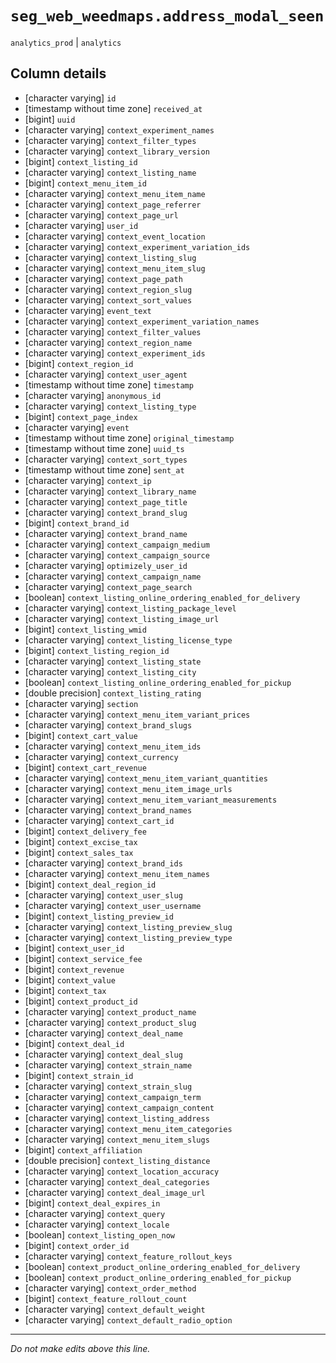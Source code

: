 # `seg_web_weedmaps.address_modal_seen`
`analytics_prod` | `analytics`

## Column details
* [character varying] `id`
* [timestamp without time zone] `received_at`
* [bigint]    `uuid`
* [character varying] `context_experiment_names`
* [character varying] `context_filter_types`
* [character varying] `context_library_version`
* [bigint]    `context_listing_id`
* [character varying] `context_listing_name`
* [bigint]    `context_menu_item_id`
* [character varying] `context_menu_item_name`
* [character varying] `context_page_referrer`
* [character varying] `context_page_url`
* [character varying] `user_id`
* [character varying] `context_event_location`
* [character varying] `context_experiment_variation_ids`
* [character varying] `context_listing_slug`
* [character varying] `context_menu_item_slug`
* [character varying] `context_page_path`
* [character varying] `context_region_slug`
* [character varying] `context_sort_values`
* [character varying] `event_text`
* [character varying] `context_experiment_variation_names`
* [character varying] `context_filter_values`
* [character varying] `context_region_name`
* [character varying] `context_experiment_ids`
* [bigint]    `context_region_id`
* [character varying] `context_user_agent`
* [timestamp without time zone] `timestamp`
* [character varying] `anonymous_id`
* [character varying] `context_listing_type`
* [bigint]    `context_page_index`
* [character varying] `event`
* [timestamp without time zone] `original_timestamp`
* [timestamp without time zone] `uuid_ts`
* [character varying] `context_sort_types`
* [timestamp without time zone] `sent_at`
* [character varying] `context_ip`
* [character varying] `context_library_name`
* [character varying] `context_page_title`
* [character varying] `context_brand_slug`
* [bigint]    `context_brand_id`
* [character varying] `context_brand_name`
* [character varying] `context_campaign_medium`
* [character varying] `context_campaign_source`
* [character varying] `optimizely_user_id`
* [character varying] `context_campaign_name`
* [character varying] `context_page_search`
* [boolean]   `context_listing_online_ordering_enabled_for_delivery`
* [character varying] `context_listing_package_level`
* [character varying] `context_listing_image_url`
* [bigint]    `context_listing_wmid`
* [character varying] `context_listing_license_type`
* [bigint]    `context_listing_region_id`
* [character varying] `context_listing_state`
* [character varying] `context_listing_city`
* [boolean]   `context_listing_online_ordering_enabled_for_pickup`
* [double precision] `context_listing_rating`
* [character varying] `section`
* [character varying] `context_menu_item_variant_prices`
* [character varying] `context_brand_slugs`
* [bigint]    `context_cart_value`
* [character varying] `context_menu_item_ids`
* [character varying] `context_currency`
* [bigint]    `context_cart_revenue`
* [character varying] `context_menu_item_variant_quantities`
* [character varying] `context_menu_item_image_urls`
* [character varying] `context_menu_item_variant_measurements`
* [character varying] `context_brand_names`
* [character varying] `context_cart_id`
* [bigint]    `context_delivery_fee`
* [bigint]    `context_excise_tax`
* [bigint]    `context_sales_tax`
* [character varying] `context_brand_ids`
* [character varying] `context_menu_item_names`
* [bigint]    `context_deal_region_id`
* [character varying] `context_user_slug`
* [character varying] `context_user_username`
* [bigint]    `context_listing_preview_id`
* [character varying] `context_listing_preview_slug`
* [character varying] `context_listing_preview_type`
* [bigint]    `context_user_id`
* [bigint]    `context_service_fee`
* [bigint]    `context_revenue`
* [bigint]    `context_value`
* [bigint]    `context_tax`
* [bigint]    `context_product_id`
* [character varying] `context_product_name`
* [character varying] `context_product_slug`
* [character varying] `context_deal_name`
* [bigint]    `context_deal_id`
* [character varying] `context_deal_slug`
* [character varying] `context_strain_name`
* [bigint]    `context_strain_id`
* [character varying] `context_strain_slug`
* [character varying] `context_campaign_term`
* [character varying] `context_campaign_content`
* [character varying] `context_listing_address`
* [character varying] `context_menu_item_categories`
* [character varying] `context_menu_item_slugs`
* [bigint]    `context_affiliation`
* [double precision] `context_listing_distance`
* [character varying] `context_location_accuracy`
* [character varying] `context_deal_categories`
* [character varying] `context_deal_image_url`
* [bigint]    `context_deal_expires_in`
* [character varying] `context_query`
* [character varying] `context_locale`
* [boolean]   `context_listing_open_now`
* [bigint]    `context_order_id`
* [character varying] `context_feature_rollout_keys`
* [boolean]   `context_product_online_ordering_enabled_for_delivery`
* [boolean]   `context_product_online_ordering_enabled_for_pickup`
* [character varying] `context_order_method`
* [bigint]    `context_feature_rollout_count`
* [character varying] `context_default_weight`
* [character varying] `context_default_radio_option`

-------------------------------------------------------------------------------
*Do not make edits above this line.*
